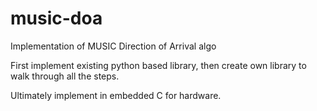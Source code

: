 # music-doa
Implementation of MUSIC Direction of Arrival algo

First implement existing python based library, then create own library to walk through all the steps.

Ultimately implement in embedded C for hardware.
